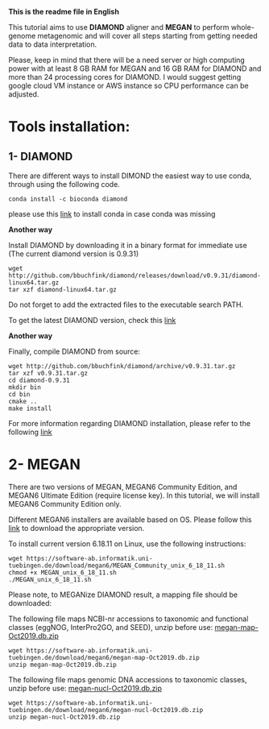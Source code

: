 **This is the readme file in English**

This tutorial aims to use **DIAMOND** aligner and **MEGAN** to perform whole-genome metagenomic and will cover all steps starting from getting needed data to data interpretation.

Please, keep in mind that there will be a need server or high computing power with at least 8 GB RAM for MEGAN and 16 GB RAM for  DIAMOND and more than 24 processing cores for DIAMOND. I would suggest getting google cloud VM instance or AWS instance so CPU performance can be adjusted.

# Tools installation:

## 1- DIAMOND

There are different ways to install DIMOND the easiest way to use conda, through using the following code.

``` 
conda install -c bioconda diamond
```
please use this [link](https://docs.conda.io/projects/conda/en/latest/user-guide/install/index.html#installing-conda-on-a-system-that-has-other-python-installations-or-packages) to install conda in case conda was missing

**Another way**

Install DIAMOND by downloading it in a binary format for immediate use (The current diamond version is 0.9.31)
```
wget http://github.com/bbuchfink/diamond/releases/download/v0.9.31/diamond-linux64.tar.gz
tar xzf diamond-linux64.tar.gz
```
Do not forget to add the extracted files to the executable search PATH. 

To get the latest DIAMOND version, check this [link](http://www.diamondsearch.org/index.php)

**Another way**

Finally, compile DIAMOND from source:

```
wget http://github.com/bbuchfink/diamond/archive/v0.9.31.tar.gz
tar xzf v0.9.31.tar.gz
cd diamond-0.9.31
mkdir bin
cd bin
cmake ..
make install
```

For more information regarding DIAMOND installation, please refer to the following [link](http://www.diamondsearch.org/index.php?pages/installation/)


# 2- MEGAN
There are two versions of MEGAN, MEGAN6 Community Edition, and MEGAN6 Ultimate Edition (require license key). In this tutorial, we will install MEGAN6 Community Edition only.

Different MEGAN6 installers are available based on OS. Please follow this [link](https://software-ab.informatik.uni-tuebingen.de/download/megan6/welcome.html) to download the appropriate version.

To install current version 6.18.11 on Linux, use the following instructions:

```
wget https://software-ab.informatik.uni-tuebingen.de/download/megan6/MEGAN_Community_unix_6_18_11.sh
chmod +x MEGAN_unix_6_18_11.sh 
./MEGAN_unix_6_18_11.sh
``` 

Please note, to MEGANize DIAMOND result, a mapping file should be downloaded:

The following file maps NCBI-nr accessions to taxonomic and functional classes (eggNOG, InterPro2GO, and SEED), unzip before use:
[megan-map-Oct2019.db.zip](https://software-ab.informatik.uni-tuebingen.de/download/megan6/megan-map-Oct2019.db.zip)
```
wget https://software-ab.informatik.uni-tuebingen.de/download/megan6/megan-map-Oct2019.db.zip
unzip megan-map-Oct2019.db.zip
```

The following file maps genomic DNA accessions to taxonomic classes, unzip before use:
[megan-nucl-Oct2019.db.zip](https://software-ab.informatik.uni-tuebingen.de/download/megan6/megan-nucl-Oct2019.db.zip)
```
wget https://software-ab.informatik.uni-tuebingen.de/download/megan6/megan-nucl-Oct2019.db.zip
unzip megan-nucl-Oct2019.db.zip
```
